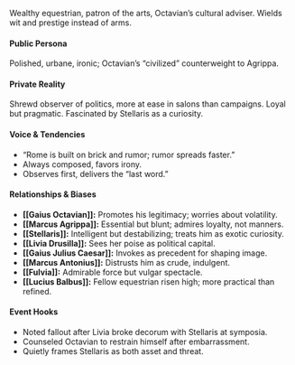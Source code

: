 Wealthy equestrian, patron of the arts, Octavian’s cultural adviser. Wields wit and prestige instead of arms.

#### Public Persona

Polished, urbane, ironic; Octavian’s “civilized” counterweight to Agrippa.

#### Private Reality

Shrewd observer of politics, more at ease in salons than campaigns. Loyal but pragmatic. Fascinated by Stellaris as a curiosity.

#### Voice & Tendencies

- “Rome is built on brick and rumor; rumor spreads faster.”
- Always composed, favors irony.
- Observes first, delivers the “last word.”

#### Relationships & Biases

- **[[Gaius Octavian]]:** Promotes his legitimacy; worries about volatility.
- **[[Marcus Agrippa]]:** Essential but blunt; admires loyalty, not manners.
- **[[Stellaris]]:** Intelligent but destabilizing; treats him as exotic curiosity.
- **[[Livia Drusilla]]:** Sees her poise as political capital.
- **[[Gaius Julius Caesar]]:** Invokes as precedent for shaping image.
- **[[Marcus Antonius]]:** Distrusts him as crude, indulgent.
- **[[Fulvia]]:** Admirable force but vulgar spectacle.
- **[[Lucius Balbus]]:** Fellow equestrian risen high; more practical than refined.

#### Event Hooks

- Noted fallout after Livia broke decorum with Stellaris at symposia.
- Counseled Octavian to restrain himself after embarrassment.
- Quietly frames Stellaris as both asset and threat.